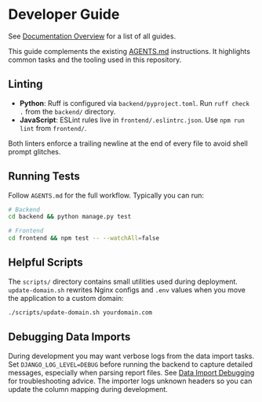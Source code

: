 # Developer Guide
See [Documentation Overview](DOCUMENTATION_OVERVIEW.md) for a list of all guides.


This guide complements the existing [AGENTS.md](../AGENTS.md) instructions.
It highlights common tasks and the tooling used in this repository.

## Linting

- **Python**: Ruff is configured via `backend/pyproject.toml`. Run `ruff check .` from the `backend/` directory.
- **JavaScript**: ESLint rules live in `frontend/.eslintrc.json`. Use `npm run lint` from `frontend/`.

Both linters enforce a trailing newline at the end of every file to avoid
shell prompt glitches.

## Running Tests

Follow `AGENTS.md` for the full workflow. Typically you can run:

```bash
# Backend
cd backend && python manage.py test

# Frontend
cd frontend && npm test -- --watchAll=false
```

## Helpful Scripts

The `scripts/` directory contains small utilities used during deployment.
`update-domain.sh` rewrites Nginx configs and `.env` values when you move the
application to a custom domain:

```bash
./scripts/update-domain.sh yourdomain.com
```

## Debugging Data Imports

During development you may want verbose logs from the data import tasks.
Set `DJANGO_LOG_LEVEL=DEBUG` before running the backend to capture detailed
messages, especially when parsing report files. See
[Data Import Debugging](DATA_IMPORT_DEBUGGING.md) for troubleshooting advice.
The importer logs unknown headers so you can update the column mapping during
development.



